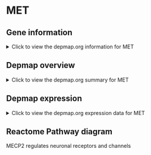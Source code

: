 <h1>MET</h1>

<h2>Gene information</h2>
<details>
  <summary>Click to view the depmap.org information for MET</summary>
  <iframe src="https://depmap.org/portal/gene/MET?tab=about" style="border:none;width:100%;height:800px"></iframe>
</details>

<h2>Depmap overview</h2>
<details>
  <summary>Click to view the depmap.org summary for MET</summary>
  <iframe src="https://depmap.org/portal/gene/MET?tab=overview" style="border:none;width:100%;height:800px"></iframe>
</details>

<h2>Depmap expression</h2>
<details>
  <summary>Click to view the depmap.org expression data for MET</summary>
  <iframe src="https://depmap.org/portal/gene/MET?tab=characterization" style="border:none;width:100%;height:800px"></iframe>
</details>



<h2>Reactome Pathway diagram</h2>
MECP2 regulates neuronal receptors and channels
<div id="diagramHolder"></div>

<script>
    //Creating the Reactome Diagram widget
    //Take into account a proxy needs to be set up in your server side pointing to www.reactome.org
    function onReactomeDiagramReady(){  //This function is automatically called when the widget code is ready to be used
        var diagram = Reactome.Diagram.create({
            "placeHolder" : "diagramHolder",
            "width" : 900,
            "height" : 500
        });

        //Initialising it to the "Hemostasis" pathway
        diagram.loadDiagram("R-HSA-9022699");

        //Adding different listeners

        diagram.onDiagramLoaded(function (loaded) {
            console.info("Loaded ", loaded);
            diagram.flagItems("BAD");
	    diagram.flagItems("Q92934");
            if (loaded == "R-HSA-9022699") diagram.selectItem("R-HSA-9022699");
        });

     }
</script>



